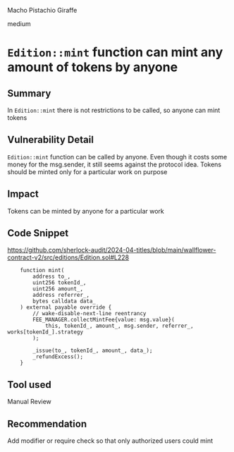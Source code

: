 Macho Pistachio Giraffe

medium

# `Edition::mint` function can mint any amount of tokens by anyone

## Summary
In `Edition::mint` there is not restrictions to be called, so anyone can mint tokens

## Vulnerability Detail
`Edition::mint` function can be called by anyone. Even though it costs some money for the msg.sender, it still seems against the protocol idea. Tokens should be minted only for a particular work on purpose

## Impact
Tokens can be minted by anyone for a particular work

## Code Snippet
https://github.com/sherlock-audit/2024-04-titles/blob/main/wallflower-contract-v2/src/editions/Edition.sol#L228
```solidity
    function mint(
        address to_,
        uint256 tokenId_,
        uint256 amount_,
        address referrer_,
        bytes calldata data_
    ) external payable override {
        // wake-disable-next-line reentrancy
        FEE_MANAGER.collectMintFee{value: msg.value}(
            this, tokenId_, amount_, msg.sender, referrer_, works[tokenId_].strategy
        );

        _issue(to_, tokenId_, amount_, data_);
        _refundExcess();
    }
```

## Tool used

Manual Review

## Recommendation
Add modifier or require check so that only authorized users could mint
